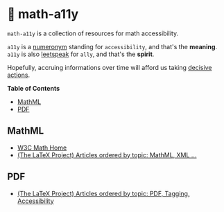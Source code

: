 # 🤝 math-a11y <!-- omit in toc -->

`math-a11y` is a collection of resources for math accessibility.

`a11y` is a [numeronym][numeronym-url] standing for `accessibility`, and that's the **meaning**.<br>
`a11y` is also [leetspeak][leet-url] for `ally`, and that's the **spirit**.

[numeronym-url]: https://en.wikipedia.org/wiki/Numeronym
[leet-url]: https://en.wikipedia.org/wiki/Leet

Hopefully, accruing informations over time will afford us taking [decisive actions][original-thread-url].

[original-thread-url]: https://twitter.com/jonmsterling/status/1487489630526218242?s=20&t=_qmf9sdPried0F8lWuBH6A

<!-- NOTE: this TOC is autogenerated on file save by VSCode extension "Markdown All in One" -->
**Table of Contents**
- [MathML](#mathml)
- [PDF](#pdf)

## MathML

* [W3C Math Home](https://www.w3.org/Math/)
* [(The LaTeX Project) Articles ordered by topic: MathML, XML ...](https://www.latex-project.org/publications/indexbytopic/mathml/)

## PDF

* [(The LaTeX Project) Articles ordered by topic: PDF, Tagging, Accessibility](https://www.latex-project.org/publications/indexbytopic/pdf/)

